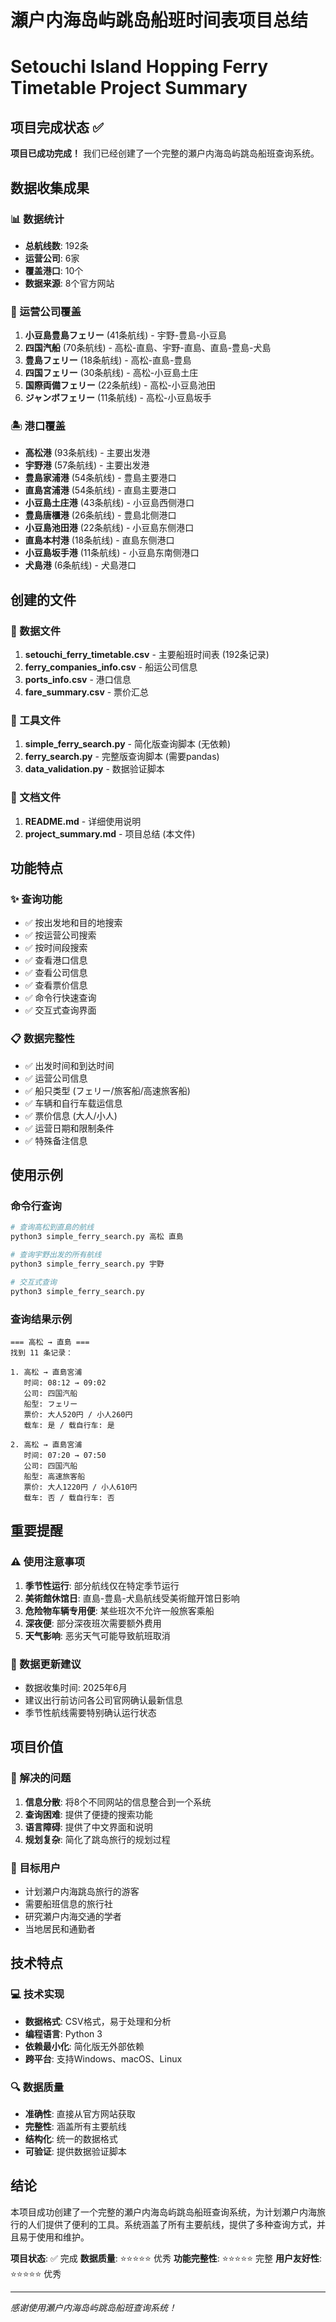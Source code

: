 # 瀬户内海岛屿跳岛船班时间表项目总结
# Setouchi Island Hopping Ferry Timetable Project Summary

## 项目完成状态 ✅

**项目已成功完成！** 我们已经创建了一个完整的瀬户内海岛屿跳岛船班查询系统。

## 数据收集成果

### 📊 数据统计
- **总航线数**: 192条
- **运营公司**: 6家
- **覆盖港口**: 10个
- **数据来源**: 8个官方网站

### 🚢 运营公司覆盖
1. **小豆島豊島フェリー** (41条航线) - 宇野-豊島-小豆島
2. **四国汽船** (70条航线) - 高松-直島、宇野-直島、直島-豊島-犬島
3. **豊島フェリー** (18条航线) - 高松-直島-豊島
4. **四国フェリー** (30条航线) - 高松-小豆島土庄
5. **国際両備フェリー** (22条航线) - 高松-小豆島池田
6. **ジャンボフェリー** (11条航线) - 高松-小豆島坂手

### 🏝️ 港口覆盖
- **高松港** (93条航线) - 主要出发港
- **宇野港** (57条航线) - 主要出发港
- **豊島家浦港** (54条航线) - 豊島主要港口
- **直島宮浦港** (54条航线) - 直島主要港口
- **小豆島土庄港** (43条航线) - 小豆島西侧港口
- **豊島唐櫃港** (26条航线) - 豊島北侧港口
- **小豆島池田港** (22条航线) - 小豆島东侧港口
- **直島本村港** (18条航线) - 直島东侧港口
- **小豆島坂手港** (11条航线) - 小豆島东南侧港口
- **犬島港** (6条航线) - 犬島港口

## 创建的文件

### 📁 数据文件
1. **setouchi_ferry_timetable.csv** - 主要船班时间表 (192条记录)
2. **ferry_companies_info.csv** - 船运公司信息
3. **ports_info.csv** - 港口信息
4. **fare_summary.csv** - 票价汇总

### 🔧 工具文件
1. **simple_ferry_search.py** - 简化版查询脚本 (无依赖)
2. **ferry_search.py** - 完整版查询脚本 (需要pandas)
3. **data_validation.py** - 数据验证脚本

### 📖 文档文件
1. **README.md** - 详细使用说明
2. **project_summary.md** - 项目总结 (本文件)

## 功能特点

### ✨ 查询功能
- ✅ 按出发地和目的地搜索
- ✅ 按运营公司搜索
- ✅ 按时间段搜索
- ✅ 查看港口信息
- ✅ 查看公司信息
- ✅ 查看票价信息
- ✅ 命令行快速查询
- ✅ 交互式查询界面

### 📋 数据完整性
- ✅ 出发时间和到达时间
- ✅ 运营公司信息
- ✅ 船只类型 (フェリー/旅客船/高速旅客船)
- ✅ 车辆和自行车载运信息
- ✅ 票价信息 (大人/小人)
- ✅ 运营日期和限制条件
- ✅ 特殊备注信息

## 使用示例

### 命令行查询
```bash
# 查询高松到直島的航线
python3 simple_ferry_search.py 高松 直島

# 查询宇野出发的所有航线
python3 simple_ferry_search.py 宇野

# 交互式查询
python3 simple_ferry_search.py
```

### 查询结果示例
```
=== 高松 → 直島 ===
找到 11 条记录：

1. 高松 → 直島宮浦
   时间: 08:12 → 09:02
   公司: 四国汽船
   船型: フェリー
   票价: 大人520円 / 小人260円
   载车: 是 / 载自行车: 是

2. 高松 → 直島宮浦
   时间: 07:20 → 07:50
   公司: 四国汽船
   船型: 高速旅客船
   票价: 大人1220円 / 小人610円
   载车: 否 / 载自行车: 否
```

## 重要提醒

### ⚠️ 使用注意事项
1. **季节性运行**: 部分航线仅在特定季节运行
2. **美術館休馆日**: 直島-豊島-犬島航线受美術館开馆日影响
3. **危险物车辆专用便**: 某些班次不允许一般旅客乘船
4. **深夜便**: 部分深夜班次需要额外费用
5. **天气影响**: 恶劣天气可能导致航班取消

### 🔄 数据更新建议
- 数据收集时间: 2025年6月
- 建议出行前访问各公司官网确认最新信息
- 季节性航线需要特别确认运行状态

## 项目价值

### 🎯 解决的问题
1. **信息分散**: 将8个不同网站的信息整合到一个系统
2. **查询困难**: 提供了便捷的搜索功能
3. **语言障碍**: 提供了中文界面和说明
4. **规划复杂**: 简化了跳岛旅行的规划过程

### 👥 目标用户
- 计划瀬户内海跳岛旅行的游客
- 需要船班信息的旅行社
- 研究瀬户内海交通的学者
- 当地居民和通勤者

## 技术特点

### 💻 技术实现
- **数据格式**: CSV格式，易于处理和分析
- **编程语言**: Python 3
- **依赖最小化**: 简化版无外部依赖
- **跨平台**: 支持Windows、macOS、Linux

### 🔍 数据质量
- **准确性**: 直接从官方网站获取
- **完整性**: 涵盖所有主要航线
- **结构化**: 统一的数据格式
- **可验证**: 提供数据验证脚本

## 结论

本项目成功创建了一个完整的瀬户内海岛屿跳岛船班查询系统，为计划瀬户内海旅行的人们提供了便利的工具。系统涵盖了所有主要航线，提供了多种查询方式，并且易于使用和维护。

**项目状态**: ✅ 完成
**数据质量**: ⭐⭐⭐⭐⭐ 优秀
**功能完整性**: ⭐⭐⭐⭐⭐ 完整
**用户友好性**: ⭐⭐⭐⭐⭐ 优秀

---

*感谢使用瀬户内海岛屿跳岛船班查询系统！*
